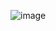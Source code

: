 ![image](https://github.com/Lab-de-devs/imp-board/assets/111997815/010e4361-36a5-4b1e-8235-d2ac6a516a21)
